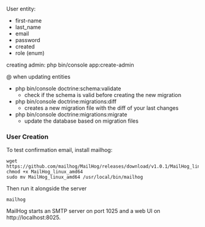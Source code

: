 User entity:
- first-name
- last_name
- email
- password
- created
- role (enum)

creating admin: php bin/console app:create-admin

@ when updating entities

- php bin/console doctrine:schema:validate
    - check if the schema is valid before creating
        the new migration
- php bin/console doctrine:migrations:diff
    - creates a new migration file with the diff
        of your last changes
- php bin/console doctrine:migrations:migrate
    - update the database based on migration files
 
### User Creation

To test confirmation email, install mailhog:

```
wget https://github.com/mailhog/MailHog/releases/download/v1.0.1/MailHog_linux_amd64
chmod +x MailHog_linux_amd64
sudo mv MailHog_linux_amd64 /usr/local/bin/mailhog
```
Then run it alongside the server
```
mailhog
```
MailHog starts an SMTP server on port 1025 and a web UI on http://localhost:8025.
